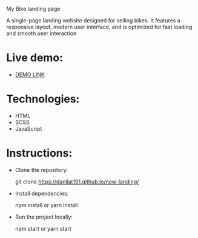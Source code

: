 My Bike landing page

A single-page landing website designed for selling bikes. It features a responsive layout, modern user interface, and is optimized for fast loading and smooth user interaction

# Live demo:
  - [DEMO LINK](https://danilat191.github.io/new-landing/)

# Technologies:

  - HTML
  - SCSS
  - JavaScript

# Instructions:

  - Clone the repository:
  
    git clone https://danilat191.github.io/new-landing/
  
  - Install dependencies:
  
    npm install
     or
    yarn install
  
  - Run the project locally:
  
    npm start
     or
    yarn start
